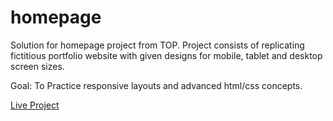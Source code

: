 # homepage
Solution for homepage project from TOP. Project consists of replicating fictitious portfolio website with given designs for mobile, tablet and desktop screen sizes.

Goal: To Practice responsive layouts and advanced html/css concepts.

[Live Project](https://afer1991.github.io/homepage/)